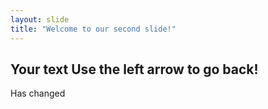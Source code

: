 ```yaml
---
layout: slide
title: "Welcome to our second slide!"
---
```

Your text
Use the left arrow to go back!
---
Has changed

